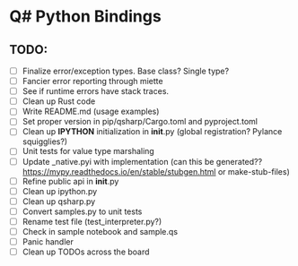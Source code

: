 # Q# Python Bindings

## TODO:
- [ ] Finalize error/exception types. Base class? Single type?
- [ ] Fancier error reporting through miette
- [ ] See if runtime errors have stack traces.
- [ ] Clean up Rust code
- [ ] Write README.md (usage examples)
- [ ] Set proper version in pip/qsharp/Cargo.toml and pyproject.toml
- [ ] Clean up __IPYTHON__ initialization in __init__.py (global registration? Pylance squigglies?)
- [ ] Unit tests for value type marshaling
- [ ] Update _native.pyi with implementation (can this be generated?? https://mypy.readthedocs.io/en/stable/stubgen.html or make-stub-files)
- [ ] Refine public api in __init__.py
- [ ] Clean up ipython.py
- [ ] Clean up qsharp.py
- [ ] Convert samples.py to unit tests
- [ ] Rename test file (test_interpreter.py?)
- [ ] Check in sample notebook and sample.qs
- [ ] Panic handler
- [ ] Clean up TODOs across the board
